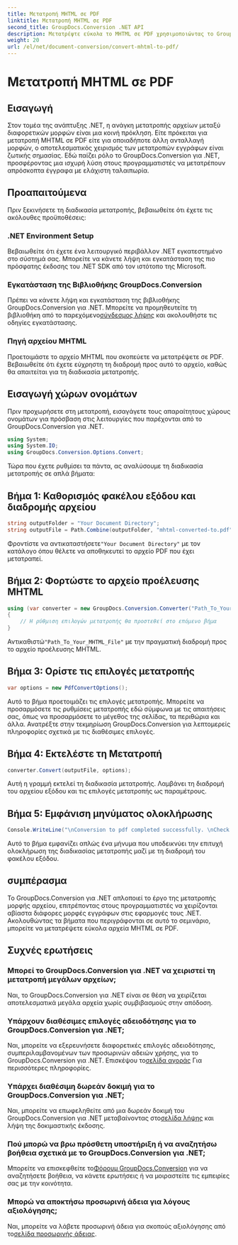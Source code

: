 ```yaml
---
title: Μετατροπή MHTML σε PDF
linktitle: Μετατροπή MHTML σε PDF
second_title: GroupDocs.Conversion .NET API
description: Μετατρέψτε εύκολα το MHTML σε PDF χρησιμοποιώντας το GroupDocs.Conversion για .NET. Απλοποιήστε τον χειρισμό εγγράφων με αυτήν την ισχυρή βιβλιοθήκη.
weight: 20
url: /el/net/document-conversion/convert-mhtml-to-pdf/
---
```


# Μετατροπή MHTML σε PDF

## Εισαγωγή
Στον τομέα της ανάπτυξης .NET, η ανάγκη μετατροπής αρχείων μεταξύ διαφορετικών μορφών είναι μια κοινή πρόκληση. Είτε πρόκειται για μετατροπή MHTML σε PDF είτε για οποιαδήποτε άλλη ανταλλαγή μορφών, ο αποτελεσματικός χειρισμός των μετατροπών εγγράφων είναι ζωτικής σημασίας. Εδώ παίζει ρόλο το GroupDocs.Conversion για .NET, προσφέροντας μια ισχυρή λύση στους προγραμματιστές να μετατρέπουν απρόσκοπτα έγγραφα με ελάχιστη ταλαιπωρία.
## Προαπαιτούμενα
Πριν ξεκινήσετε τη διαδικασία μετατροπής, βεβαιωθείτε ότι έχετε τις ακόλουθες προϋποθέσεις:
### .NET Environment Setup
Βεβαιωθείτε ότι έχετε ένα λειτουργικό περιβάλλον .NET εγκατεστημένο στο σύστημά σας. Μπορείτε να κάνετε λήψη και εγκατάσταση της πιο πρόσφατης έκδοσης του .NET SDK από τον ιστότοπο της Microsoft.
### Εγκατάσταση της Βιβλιοθήκης GroupDocs.Conversion
Πρέπει να κάνετε λήψη και εγκατάσταση της βιβλιοθήκης GroupDocs.Conversion για .NET. Μπορείτε να προμηθευτείτε τη βιβλιοθήκη από το παρεχόμενο[σύνδεσμος λήψης](https://releases.groupdocs.com/conversion/net/) και ακολουθήστε τις οδηγίες εγκατάστασης.
### Πηγή αρχείου MHTML
Προετοιμάστε το αρχείο MHTML που σκοπεύετε να μετατρέψετε σε PDF. Βεβαιωθείτε ότι έχετε εύχρηστη τη διαδρομή προς αυτό το αρχείο, καθώς θα απαιτείται για τη διαδικασία μετατροπής.

## Εισαγωγή χώρων ονομάτων
Πριν προχωρήσετε στη μετατροπή, εισαγάγετε τους απαραίτητους χώρους ονομάτων για πρόσβαση στις λειτουργίες που παρέχονται από το GroupDocs.Conversion για .NET.

```csharp
using System;
using System.IO;
using GroupDocs.Conversion.Options.Convert;
```

Τώρα που έχετε ρυθμίσει τα πάντα, ας αναλύσουμε τη διαδικασία μετατροπής σε απλά βήματα:
## Βήμα 1: Καθορισμός φακέλου εξόδου και διαδρομής αρχείου
```csharp
string outputFolder = "Your Document Directory";
string outputFile = Path.Combine(outputFolder, "mhtml-converted-to.pdf");
```
Φροντίστε να αντικαταστήσετε`"Your Document Directory"` με τον κατάλογο όπου θέλετε να αποθηκευτεί το αρχείο PDF που έχει μετατραπεί.
## Βήμα 2: Φορτώστε το αρχείο προέλευσης MHTML
```csharp
using (var converter = new GroupDocs.Conversion.Converter("Path_To_Your_MHTML_File"))
{
    // Η ρύθμιση επιλογών μετατροπής θα προστεθεί στο επόμενο βήμα
}
```
 Αντικαθιστώ`"Path_To_Your_MHTML_File"` με την πραγματική διαδρομή προς το αρχείο προέλευσης MHTML.
## Βήμα 3: Ορίστε τις επιλογές μετατροπής
```csharp
var options = new PdfConvertOptions();
```
Αυτό το βήμα προετοιμάζει τις επιλογές μετατροπής. Μπορείτε να προσαρμόσετε τις ρυθμίσεις μετατροπής εδώ σύμφωνα με τις απαιτήσεις σας, όπως να προσαρμόσετε το μέγεθος της σελίδας, τα περιθώρια και άλλα. Ανατρέξτε στην τεκμηρίωση GroupDocs.Conversion για λεπτομερείς πληροφορίες σχετικά με τις διαθέσιμες επιλογές.
## Βήμα 4: Εκτελέστε τη Μετατροπή
```csharp
converter.Convert(outputFile, options);
```
Αυτή η γραμμή εκτελεί τη διαδικασία μετατροπής. Λαμβάνει τη διαδρομή του αρχείου εξόδου και τις επιλογές μετατροπής ως παραμέτρους.
## Βήμα 5: Εμφάνιση μηνύματος ολοκλήρωσης
```csharp
Console.WriteLine("\nConversion to pdf completed successfully. \nCheck output in {0}", outputFolder);
```
Αυτό το βήμα εμφανίζει απλώς ένα μήνυμα που υποδεικνύει την επιτυχή ολοκλήρωση της διαδικασίας μετατροπής μαζί με τη διαδρομή του φακέλου εξόδου.

## συμπέρασμα
Το GroupDocs.Conversion για .NET απλοποιεί το έργο της μετατροπής μορφής αρχείου, επιτρέποντας στους προγραμματιστές να χειρίζονται αβίαστα διάφορες μορφές εγγράφων στις εφαρμογές τους .NET. Ακολουθώντας τα βήματα που περιγράφονται σε αυτό το σεμινάριο, μπορείτε να μετατρέψετε εύκολα αρχεία MHTML σε PDF.
## Συχνές ερωτήσεις
### Μπορεί το GroupDocs.Conversion για .NET να χειριστεί τη μετατροπή μεγάλων αρχείων;
Ναι, το GroupDocs.Conversion για .NET είναι σε θέση να χειρίζεται αποτελεσματικά μεγάλα αρχεία χωρίς συμβιβασμούς στην απόδοση.
### Υπάρχουν διαθέσιμες επιλογές αδειοδότησης για το GroupDocs.Conversion για .NET;
 Ναι, μπορείτε να εξερευνήσετε διαφορετικές επιλογές αδειοδότησης, συμπεριλαμβανομένων των προσωρινών αδειών χρήσης, για το GroupDocs.Conversion για .NET. Επισκέψου το[σελίδα αγοράς](https://purchase.groupdocs.com/buy) Για περισσότερες πληροφορίες.
### Υπάρχει διαθέσιμη δωρεάν δοκιμή για το GroupDocs.Conversion για .NET;
Ναι, μπορείτε να επωφεληθείτε από μια δωρεάν δοκιμή του GroupDocs.Conversion για .NET μεταβαίνοντας στο[σελίδα λήψης](https://releases.groupdocs.com/) και λήψη της δοκιμαστικής έκδοσης.
### Πού μπορώ να βρω πρόσθετη υποστήριξη ή να αναζητήσω βοήθεια σχετικά με το GroupDocs.Conversion για .NET;
 Μπορείτε να επισκεφθείτε το[Φόρουμ GroupDocs.Conversion](https://forum.groupdocs.com/c/conversion/11) για να αναζητήσετε βοήθεια, να κάνετε ερωτήσεις ή να μοιραστείτε τις εμπειρίες σας με την κοινότητα.
### Μπορώ να αποκτήσω προσωρινή άδεια για λόγους αξιολόγησης;
 Ναι, μπορείτε να λάβετε προσωρινή άδεια για σκοπούς αξιολόγησης από το[σελίδα προσωρινής άδειας](https://purchase.groupdocs.com/temporary-license/).